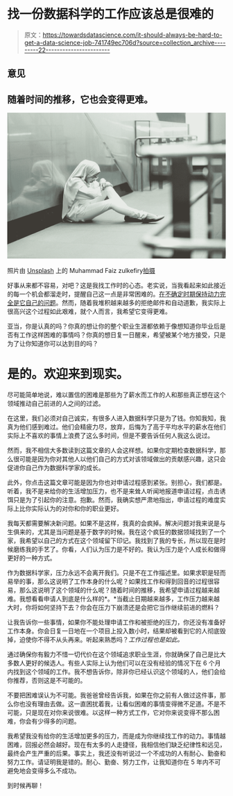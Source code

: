 # 找一份数据科学的工作应该总是很难的

> 原文：<https://towardsdatascience.com/it-should-always-be-hard-to-get-a-data-science-job-741749ec706d?source=collection_archive---------22----------------------->

## 意见

## 随着时间的推移，它也会变得更难。

![](img/9e7f71735ccc69a0cfdfb2d9a1b47ae5.png)

照片由 [Unsplash](https://unsplash.com?utm_source=medium&utm_medium=referral) 上的 Muhammad Faiz zulkefiry[拍摄](https://unsplash.com/@fzeo?utm_source=medium&utm_medium=referral)

好事从来都不容易，对吧？这是我找工作时的心态。老实说，当我看起来如此接近的每一个机会都溜走时，提醒自己这一点是非常困难的。[在不确定时期保持动力完全是它自己的问题](/the-uncertainty-in-the-machine-learning-job-hunt-a0e785c03a65?source=your_stories_page-------------------------------------)。然而，随着我堆积越来越多的拒绝邮件和自动道歉，我实际上很高兴这个过程如此艰难，就个人而言，我希望它变得更难。

亚当，你是认真的吗？你真的想让你的整个职业生涯都依赖于像想知道你毕业后是否有工作这样困难的事情吗？你真的想日复一日醒来，希望被某个地方接受，只是为了让你知道你可以达到目的吗？

# **是的。欢迎来到现实。**

尽可能简单地说，难以置信的困难是那些为了薪水而工作的人和那些真正想在这个领域推动自己前进的人之间的过滤。

在这里，我们必须对自己诚实，有很多人进入数据科学只是为了钱。你知我知，我真为他们感到难过。他们会精疲力尽，放弃，后悔为了高于平均水平的薪水在他们实际上不喜欢的事情上浪费了这么多时间，但是不要告诉任何人我这么说过。

然而，我不相信大多数读到这篇文章的人会这样想。如果你定期检查数据科学，那么很可能是因为你对其他人以他们自己的方式对该领域做出的贡献感兴趣，这只会促进你自己作为数据科学家的成长。

此外，你点击这篇文章可能是因为你也对申请过程感到紧张。别担心，我们都是。听着，我不是来给你的生活增加压力，也不是来耸人听闻地报道申请过程，点击诱饵只是为了引起你的注意。抱歉。然而，我确实想严肃地指出，申请过程的难度实际上比你实际认为的对你和你的职业更好。

我每天都需要解决新问题。如果不是这样，我真的会疯掉。解决问题对我来说是与生俱来的，尤其是当问题是基于数字的时候。我在这个疯狂的数据领域找到了一个家，我希望以自己的方式在这个领域留下印记。我找到了我的专长，所以现在是时候磨练我的手艺了。你看，人们认为压力是不好的。我认为压力是个人成长和做得更好的一种方式。

作为数据科学家，压力永远不会离开我们。只是不在工作描述里。如果求职是轻而易举的事，那么这说明了工作本身的什么呢？如果找工作和得到回音的过程很容易，那么这说明了这个领域的什么呢？随着时间的推移，我希望申请过程越来越难。我想看看申请人到底是什么样的*。*当截止日期越来越多，工作压力越来越大时，你将如何坚持下去？你会在压力下崩溃还是会把它当作继续前进的燃料？

让我告诉你一些事情，如果你不能处理申请工作和被拒绝的压力，你还没有准备好工作本身。你会日复一日地在一个项目上投入数小时，结果却被看到它的人彻底毁掉，迫使你不得不从头再来。听起来熟悉吗？*工作过程也是如此。*

通过确保你有毅力不惜一切代价在这个领域追求职业生涯，你就确保了自己是比大多数人更好的候选人。有些人实际上认为他们可以在没有经验的情况下在 6 个月内找到这个领域的工作。我不想告诉你，除非你已经认识这个领域的人，他们会给你推荐，否则这是不可能的。

不要把困难误认为不可能。我爸爸曾经告诉我，如果在你之前有人做过这件事，那么你也没有理由去做。这一直困扰着我，让看似困难的事情变得微不足道。不是不可能，只是现在对你来说很难。以这样一种方式工作，它对你来说变得不那么困难，你会有少得多的问题。

我希望我没有给你的生活增加更多的压力，而是成为你继续找工作的动力。事情越困难，回报必然会越好。现在有太多的人走捷径，我相信他们缺乏纪律性和远见，最终会产生严重的后果。事实上，我还没有听说过一个不成功的人有耐心、勤奋和努力工作。请证明我是错的。耐心、勤奋、努力工作，让我知道你在 5 年内不可避免地会变得多么不成功。

到时候再聊！